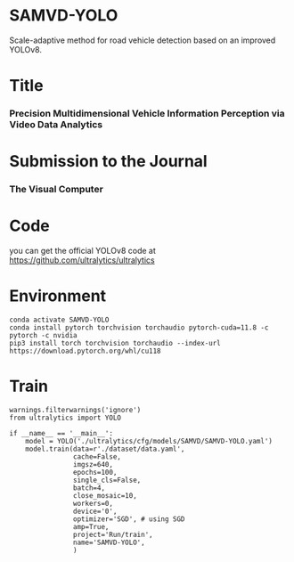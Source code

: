 # SAMVD-YOLO
Scale-adaptive method for road vehicle detection based on an improved YOLOv8.
# Title
### Precision Multidimensional Vehicle Information Perception via Video Data Analytics
# Submission to the Journal
### The Visual Computer
# Code
you can get the official YOLOv8 code at https://github.com/ultralytics/ultralytics
# Environment
```conda create -n SAMVD-YOLO python=3.9
conda activate SAMVD-YOLO
conda install pytorch torchvision torchaudio pytorch-cuda=11.8 -c pytorch -c nvidia
pip3 install torch torchvision torchaudio --index-url https://download.pytorch.org/whl/cu118
```
# Train
```import warnings
warnings.filterwarnings('ignore')
from ultralytics import YOLO

if __name__ == '__main__':
    model = YOLO('./ultralytics/cfg/models/SAMVD/SAMVD-YOLO.yaml')
    model.train(data=r'./dataset/data.yaml',
                cache=False,
                imgsz=640,
                epochs=100,
                single_cls=False,
                batch=4,
                close_mosaic=10,
                workers=0,
                device='0',
                optimizer='SGD', # using SGD
                amp=True,  
                project='Run/train',
                name='SAMVD-YOLO',
                )
```
